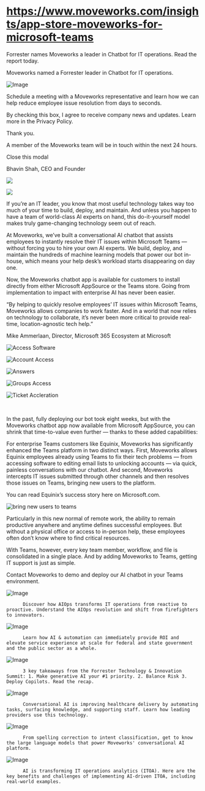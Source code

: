 # https://www.moveworks.com/insights/app-store-moveworks-for-microsoft-teams

Forrester names Moveworks a leader in Chatbot for IT operations. Read the report today.

Moveworks named a Forrester leader in Chatbot for IT operations. 

![Image](https://www.moveworks.com/hubfs/img/site/qr-demo.png)

Schedule a meeting with a Moveworks representative and learn how we can help reduce employee issue resolution from days to seconds.

By checking this box, I agree to receive company news and updates. Learn more in the Privacy Policy.

Thank you.

A member of the Moveworks team will be in touch within the next 24 hours.



  Close this modal
  



Bhavin Shah, CEO and Founder


![](https://www.moveworks.com/hubfs/17_MW_Blog_MSFT_AppStore.jpg)

![](https://www.moveworks.com/hubfs/17_MW_Blog_MSFT_AppStore.jpg)

If you’re an IT leader, you know that most useful technology takes way too much of your time to build, deploy, and maintain. And unless you happen to have a team of world-class AI experts on hand, this do-it-yourself model makes truly game-changing technology seem out of reach.

At Moveworks, we’ve built a conversational AI chatbot that assists employees to instantly resolve their IT issues within Microsoft Teams — without forcing you to hire your own AI experts. We build, deploy, and maintain the hundreds of machine learning models that power our bot in-house, which means your help desk’s workload starts disappearing on day one.

Now, the Moveworks chatbot app is available for customers to install directly from either Microsoft AppSource or the Teams store. Going from implementation to impact with enterprise AI has never been easier.

“By helping to quickly resolve employees’ IT issues within Microsoft Teams, Moveworks allows companies to work faster. And in a world that now relies on technology to collaborate, it’s never been more critical to provide real-time, location-agnostic tech help.”

Mike Ammerlaan, Director, Microsoft 365 Ecosystem at Microsoft

![Access Software](https://www.moveworks.com/hs-fs/hubfs/img/blog/Adding-Moveworks-to-Microsoft-Teams/01_Access-Software.png?&name=01_Access-Software.png)

![Account Access](https://www.moveworks.com/hs-fs/hubfs/img/blog/Adding-Moveworks-to-Microsoft-Teams/04_Account-Access.png?&name=04_Account-Access.png)

![Answers](https://www.moveworks.com/hs-fs/hubfs/img/blog/Adding-Moveworks-to-Microsoft-Teams/03_Answers.png?&name=03_Answers.png)

![Groups Access](https://www.moveworks.com/hs-fs/hubfs/img/blog/Adding-Moveworks-to-Microsoft-Teams/02_Groups-Access.png?&name=02_Groups-Access.png)

![Ticket Accleration](https://www.moveworks.com/hs-fs/hubfs/img/blog/Adding-Moveworks-to-Microsoft-Teams/05_Ticket-Accleration.png?&name=05_Ticket-Accleration.png)

 

In the past, fully deploying our bot took eight weeks, but with the Moveworks chatbot app now available from Microsoft AppSource, you can shrink that time-to-value even further — thanks to these added capabilities:

For enterprise Teams customers like Equinix, Moveworks has significantly enhanced the Teams platform in two distinct ways. First, Moveworks allows Equinix employees already using Teams to fix their tech problems — from accessing software to editing email lists to unlocking accounts — via quick, painless conversations with our chatbot. And second, Moveworks intercepts IT issues submitted through other channels and then resolves those issues on Teams, bringing new users to the platform. 

You can read Equinix’s success story here on Microsoft.com.



![bring new users to teams](https://www.moveworks.com/hs-fs/hubfs/CS%20Deck%20Slides-WEB-2.png?&name=CS%20Deck%20Slides-WEB-2.png)

Particularly in this new normal of remote work, the ability to remain productive anywhere and anytime defines successful employees. But without a physical office or access to in-person help, these employees often don’t know where to find critical resources.

With Teams, however, every key team member, workflow, and file is consolidated in a single place. And by adding Moveworks to Teams, getting IT support is just as simple.

Contact Moveworks to demo and deploy our AI chatbot in your Teams environment.

![Image](https://www.moveworks.com/hs-fs/hubfs/AIOps-featured-image.png?length=50&name=AIOps-featured-image.png)


          Discover how AIOps transforms IT operations from reactive to proactive. Understand the AIOps revolution and shift from firefighters to innovators.
        

![Image](https://www.moveworks.com/hs-fs/hubfs/Public-Sector-Convo-AI.png?length=50&name=Public-Sector-Convo-AI.png)


          Learn how AI & automation can immediately provide ROI and elevate service experience at scale for federal and state government and the public sector as a whole.
        

![Image](https://www.moveworks.com/hs-fs/hubfs/Forrester%20T%26I%20%281%29.png?length=50&name=Forrester%20T&I%20%281%29.png)


          3 key takeaways from the Forrester Technology & Innovation Summit: 1. Make generative AI your #1 priority. 2. Balance Risk 3. Deploy Copilots. Read the recap.
        

![Image](https://www.moveworks.com/hs-fs/hubfs/healthcare-test.png?length=50&name=healthcare-test.png)


          Conversational AI is improving healthcare delivery by automating tasks, surfacing knowledge, and supporting staff. Learn how leading providers use this technology.
        

![Image](https://www.moveworks.com/hs-fs/hubfs/Moveworks_LLM_Feature.png?length=50&name=Moveworks_LLM_Feature.png)


          From spelling correction to intent classification, get to know the large language models that power Moveworks' conversational AI platform.
        

![Image](https://www.moveworks.com/hs-fs/hubfs/ITOA_feature.png?length=50&name=ITOA_feature.png)


          AI is transforming IT operations analytics (ITOA). Here are the key benefits and challenges of implementing AI-driven ITOA, including real-world examples.
        

